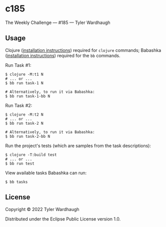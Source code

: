 # c185

The Weekly Challenge — #185 — Tyler Wardhaugh

## Usage

Clojure ([installation instructions](https://clojure.org/guides/getting_started#_clojure_installer_and_cli_tools)) required for `clojure` commands; Babashka ([installation instructions](https://github.com/babashka/babashka#quickstart)) required for the `bb` commands.

Run Task #1:

    $ clojure -M:t1 N
    # ... or ...
    $ bb run task-1 N

    # Alternatively, to run it via Babashka:
    $ bb run task-1-bb N

Run Task #2:

    $ clojure -M:t2 N
    # ... or ...
    $ bb run task-2 N

    # Alternatively, to run it via Babashka:
    $ bb run task-2-bb N

Run the project's tests (which are samples from the task descriptions):

    $ clojure -T:build test
    # ... or ...
    $ bb run test

View available tasks Babashka can run:

    $ bb tasks

## License

Copyright © 2022 Tyler Wardhaugh

Distributed under the Eclipse Public License version 1.0.
